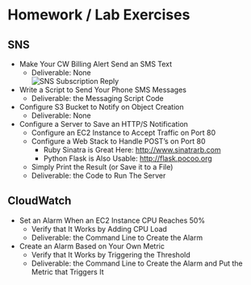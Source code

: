 # Homework / Lab Exercises

## SNS

- Make Your CW Billing Alert Send an SMS Text  
  - Deliverable: None  
  ![SNS Subscription Reply](https://craigbarrett.xyz/files/aws_sms_subscription.jpg)
- Write a Script to Send Your Phone SMS Messages  
  - Deliverable: the Messaging Script Code
- Configure S3 Bucket to Notify on Object Creation
  - Deliverable: None
- Configure a Server to Save an HTTP/S Notification
  - Configure an EC2 Instance to Accept Traffic on Port 80
  - Configure a Web Stack to Handle POST’s on Port 80
    - Ruby Sinatra is Great Here: http://www.sinatrarb.com
    - Python Flask is Also Usable: http://flask.pocoo.org
  - Simply Print the Result (or Save it to a File)
  - Deliverable: the Code to Run The Server

## CloudWatch

- Set an Alarm When an EC2 Instance CPU Reaches 50%
  - Verify that It Works by Adding CPU Load
  - Deliverable: the Command Line to Create the Alarm
- Create an Alarm Based on Your Own Metric
  - Verify that It Works by Triggering the Threshold
  - Deliverable: the Command Line to Create the Alarm and Put the Metric that Triggers It
